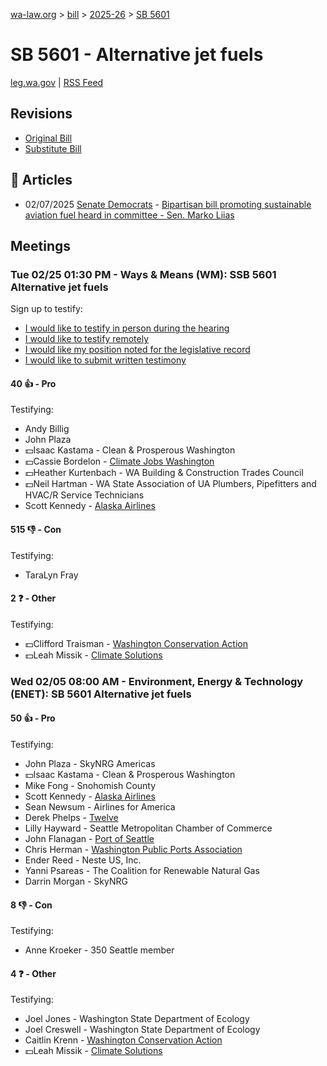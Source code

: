 [wa-law.org](/) > [bill](/bill/) > [2025-26](/bill/2025-26/) > [SB 5601](/bill/2025-26/sb/5601/)

# SB 5601 - Alternative jet fuels
[leg.wa.gov](https://app.leg.wa.gov/billsummary?BillNumber=5601&Year=2025&Initiative=false) | [RSS Feed](./rss.xml)

## Revisions
* [Original Bill](1/)
* [Substitute Bill](S/)

## 📰 Articles
* 02/07/2025 [Senate Democrats](/org/senate_democrats/) - [Bipartisan bill promoting sustainable aviation fuel heard in committee - Sen. Marko Liias](https://senatedemocrats.wa.gov/liias/2025/02/07/bipartisan-bill-promoting-sustainable-aviation-fuel-heard-in-committee/#:~:text=Senate%20Bill%205601)

## Meetings
### Tue 02/25 01:30 PM - Ways & Means (WM): SSB 5601 Alternative jet fuels
Sign up to testify:
* [I would like to testify in person during the hearing](https://app.leg.wa.gov/csi/Testifier/Add?chamber=House&mId=32888&aId=164961&caId=26169&tId=1)
* [I would like to testify remotely](https://app.leg.wa.gov/csi/Testifier/Add?chamber=House&mId=32888&aId=164961&caId=26169&tId=2)
* [I would like my position noted for the legislative record](https://app.leg.wa.gov/csi/Testifier/Add?chamber=House&mId=32888&aId=164961&caId=26169&tId=3)
* [I would like to submit written testimony](https://app.leg.wa.gov/csi/Testifier/Add?chamber=House&mId=32888&aId=164961&caId=26169&tId=4)

#### 40 👍 - Pro
Testifying:
* Andy Billig
* John Plaza
* 💵Isaac Kastama - Clean & Prosperous Washington
* 💵Cassie Bordelon - [Climate Jobs Washington](/org/climate_jobs_washington/)
* 💵Heather Kurtenbach - WA Building & Construction Trades Council
* 💵Neil Hartman - WA State Association of UA Plumbers, Pipefitters and HVAC/R Service Technicians
* Scott Kennedy - [Alaska Airlines](/org/alaska_airlines/)

#### 515 👎 - Con
Testifying:
* TaraLyn Fray

#### 2 ❓ - Other
Testifying:
* 💵Clifford Traisman - [Washington Conservation Action](/org/washington_conservation_action/)
* 💵Leah Missik - [Climate Solutions](/org/climate_solutions/)

### Wed 02/05 08:00 AM - Environment, Energy & Technology (ENET): SB 5601 Alternative jet fuels
#### 50 👍 - Pro
Testifying:
* John Plaza - SkyNRG Americas
* 💵Isaac Kastama - Clean & Prosperous Washington
* Mike Fong - Snohomish County
* Scott Kennedy - [Alaska Airlines](/org/alaska_airlines/)
* Sean Newsum - Airlines for America
* Derek Phelps - [Twelve](/org/twelve/)
* Lilly Hayward - Seattle Metropolitan Chamber of Commerce
* John Flanagan - [Port of Seattle](/org/port_of_seattle/)
* Chris Herman - [Washington Public Ports Association](/org/washington_public_ports_association/)
* Ender Reed - Neste US, Inc.
* Yanni Psareas - The Coalition for Renewable Natural Gas
* Darrin Morgan - SkyNRG

#### 8 👎 - Con
Testifying:
* Anne Kroeker - 350 Seattle member

#### 4 ❓ - Other
Testifying:
* Joel Jones - Washington State Department of Ecology
* Joel Creswell - Washington State Department of Ecology
* Caitlin Krenn - [Washington Conservation Action](/org/washington_conservation_action/)
* 💵Leah Missik - [Climate Solutions](/org/climate_solutions/)
